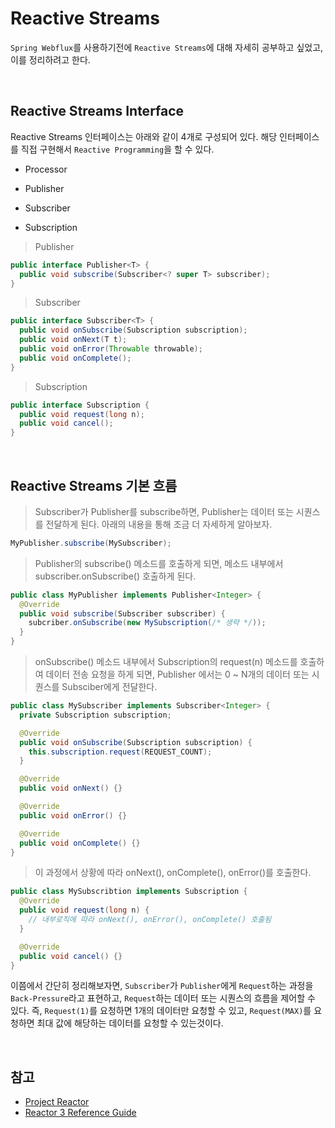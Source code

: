 # Reactive Streams

`Spring Webflux`를 사용하기전에 `Reactive Streams`에 대해 자세히 공부하고 싶었고, 이를 정리하려고 한다.

<br>

## Reactive Streams Interface

Reactive Streams 인터페이스는 아래와 같이 4개로 구성되어 있다. 해당 인터페이스를 직접 구현해서 `Reactive Programming`을 할 수 있다.

- Processor

- Publisher

- Subscriber

- Subscription

> Publisher

```java
public interface Publisher<T> {
  public void subscribe(Subscriber<? super T> subscriber);
}
```

> Subscriber

```java
public interface Subscriber<T> {
  public void onSubscribe(Subscription subscription);
  public void onNext(T t);
  public void onError(Throwable throwable);
  public void onComplete();
}
```

> Subscription

```java
public interface Subscription {
  public void request(long n);
  public void cancel();
}
```

<br>

## Reactive Streams 기본 흐름

> Subscriber가 Publisher를 subscribe하면, Publisher는 데이터 또는 시퀀스를 전달하게 된다. 아래의 내용을 통해 조금 더 자세하게 알아보자.

```java
MyPublisher.subscribe(MySubscriber);
```

> Publisher의 subscribe() 메소드를 호출하게 되면, 메소드 내부에서 subscriber.onSubscribe() 호출하게 된다.

```java
public class MyPublisher implements Publisher<Integer> {
  @Override
  public void subscribe(Subscriber subscriber) {
    subcriber.onSubscribe(new MySubscription(/* 생략 */));
  }
}
```

> onSubscribe() 메소드 내부에서 Subscription의 request(n) 메소드를 호출하여 데이터 전송 요청을 하게 되면, Publisher 에서는 0 ~ N개의 데이터 또는 시퀀스를 Subsciber에게 전달한다.

```java
public class MySubscriber implements Subscriber<Integer> {
  private Subscription subscription;

  @Override
  public void onSubscribe(Subscription subscription) {
    this.subscription.request(REQUEST_COUNT);
  }

  @Override
  public void onNext() {}

  @Override
  public void onError() {}

  @Override
  public void onComplete() {}
}
```

> 이 과정에서 상황에 따라 onNext(), onComplete(), onError()를 호출한다.

```java
public class MySubscribtion implements Subscription {
  @Override
  public void request(long n) {
    // 내부로직에 따라 onNext(), onError(), onComplete() 호출됨
  }

  @Override
  public void cancel() {}
}
```

이쯤에서 간단히 정리해보자면, `Subscriber`가 `Publisher`에게 `Request`하는 과정을 `Back-Pressure`라고 표현하고, `Request`하는 데이터 또는 시퀀스의 흐름을 제어할 수 있다. 즉, `Request(1)`를 요청하면 1개의 데이터만 요청할 수 있고, `Request(MAX)`를 요청하면 최대 값에 해당하는 데이터를 요청할 수 있는것이다.

<br>

## 참고

- [Project Reactor](https://brunch.co.kr/@springboot/152)
- [Reactor 3 Reference Guide](https://projectreactor.io/docs/core/release/reference/#about-doc)
